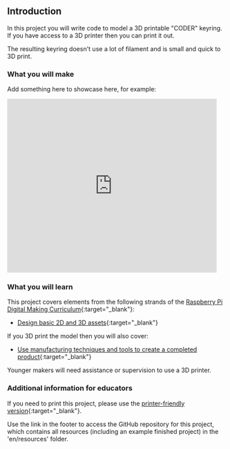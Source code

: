 ## Introduction

In this project you will write code to model a 3D printable "CODER" keyring. If you have access to a 3D printer then you can print it out. 

The resulting keyring doesn't use a lot of filament and is small and quick to 3D print. 

### What you will make

Add something here to showcase here, for example:

<div class="scratch-preview">
  <iframe allowtransparency="true" width="485" height="402" src="https://scratch.mit.edu/projects/embed/160619869/?autostart=false" frameborder="0"></iframe>
</div>

### What you will learn

This project covers elements from the following strands of the [Raspberry Pi Digital Making Curriculum](http://rpf.io/curriculum){:target="_blank"}:

+ [Design basic 2D and 3D assets](hhttps://curriculum.raspberrypi.org/design/creator/){:target="_blank"}

If you 3D print the model then you will also cover:

+ [Use manufacturing techniques and tools to create a completed product](https://curriculum.raspberrypi.org/manufacture/developer/){:target="_blank"}

Younger makers will need assistance or supervision to use a 3D printer. 

### Additional information for educators

If you need to print this project, please use the [printer-friendly version](https://projects.raspberrypi.org/en/projects/blockcad-coder-badge/print){:target="_blank"}.

Use the link in the footer to access the GitHub repository for this project, which contains all resources (including an example finished project) in the 'en/resources' folder.

